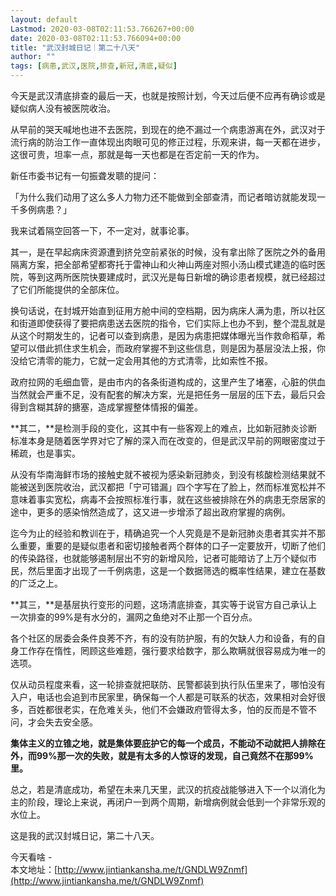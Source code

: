 ```yaml
---
layout: default
Lastmod: 2020-03-08T02:11:53.766267+00:00
date: 2020-03-08T02:11:53.766094+00:00
title: "武汉封城日记｜第二十八天"
author: ""
tags: [病患,武汉,医院,排查,新冠,清底,疑似]
---
```


今天是武汉清底排查的最后一天，也就是按照计划，今天过后便不应再有确诊或是疑似病人没有被医院收治。

  

从早前的哭天喊地也进不去医院，到现在的绝不漏过一个病患游离在外，武汉对于流行病的防治工作一直体现出肉眼可见的修正过程，乐观来讲，每一天都在进步，这很可贵，坦率一点，那就是每一天也都是在否定前一天的作为。

  

新任市委书记有一句振聋发聩的提问：

  

「为什么我们动用了这么多人力物力还不能做到全部查清，而记者暗访就能发现一千多例病患？」

  

我来试着隔空回答一下，不一定对，就事论事。

  

其一，是在早起病床资源遭到挤兑空前紧张的时候，没有拿出除了医院之外的备用隔离方案，把全部希望都寄托于雷神山和火神山两座对照小汤山模式建造的临时医院，等到这两所医院快要建成时，武汉光是每日新增的确诊患者规模，就已经超过了它们所能提供的全部床位。

  

换句话说，在封城开始直到征用方舱中间的空档期，因为病床人满为患，所以社区和街道即使获得了要把病患送去医院的指令，它们实际上也办不到，整个混乱就是从这个时期发生的，记者可以查到病患，是因为病患把媒体曝光当作救命稻草，希望可以借此抓住求生机会，而政府掌握不到这些信息，则是因为基层没法上报，你没给它清零的能力，它就一定会用其他的方式清零，比如索性不报。

  

政府拉网的毛细血管，是由市内的各条街道构成的，这里产生了堵塞，心脏的供血当然就会严重不足，没有配套的解决方案，光是把任务一层层的压下去，最后只会得到含糊其辞的搪塞，造成掌握整体情报的偏差。

  

**其二，**是检测手段的变化，这其中有一些客观上的难点，比如新冠肺炎诊断标准本身是随着医学界对它了解的深入而在改变的，但是武汉早前的网眼密度过于稀疏，也是事实。

  

从没有华南海鲜市场的接触史就不被视为感染新冠肺炎，到没有核酸检测结果就不能被送到医院收治，武汉都把「宁可错漏」四个字写在了脸上，然而标准宽松并不意味着事实宽松，病毒不会按照标准行事，就在这些被排除在外的病患无奈居家的途中，更多的感染悄然造成了，这又进一步增添了超出政府掌握的病例。

  

迄今为止的经验和教训在于，精确追究一个人究竟是不是新冠肺炎患者其实并不那么重要，重要的是疑似患者和密切接触者两个群体的口子一定要放开，切断了他们的传染路径，也就能够遏制层出不穷的新增风险，记者可能暗访了上万个疑似市民，然后里面才出现了一千例病患，这是一个数据筛选的概率性结果，建立在基数的广泛之上。

  

**其三，**是基层执行变形的问题，这场清底排查，其实等于说官方自己承认上一次排查的99%是有水分的，漏网之鱼绝对不止那一个百分点。

  

各个社区的居委会条件良莠不齐，有的没有防护服，有的欠缺人力和设备，有的自身工作存在惰性，罔顾这些难题，强行要求给数字，那么欺瞒就很容易成为唯一的选项。

  

仅从动员程度来看，这一轮排查就把联防、民警都装到执行队伍里来了，哪怕没有入户，电话也会追到市民家里，确保每一个人都是可联系的状态，效果相对会好很多，百姓都很老实，在危难关头，他们不会嫌政府管得太多，怕的反而是不管不问，才会失去安全感。

  

**集体主义的立锥之地，就是集体要庇护它的每一个成员，不能动不动就把人排除在外，而99%那一次的失败，就是有太多的人惊讶的发现，自己竟然不在那99%里。**

  

总之，若是清底成功，希望在未来几天里，武汉的抗疫战能够进入下一个以消化为主的阶段，理论上来说，再闭户一到两个周期，新增病例就会低到一个非常乐观的水位上。

  

这是我的武汉封城日记，第二十八天。

  

今天看啥 -  
本文地址：[http://www.jintiankansha.me/t/GNDLW9Znmf](http://www.jintiankansha.me/t/GNDLW9Znmf)

